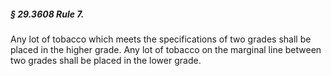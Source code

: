 ##### § 29.3608 Rule 7. #####

Any lot of tobacco which meets the specifications of two grades shall be placed in the higher grade. Any lot of tobacco on the marginal line between two grades shall be placed in the lower grade.
